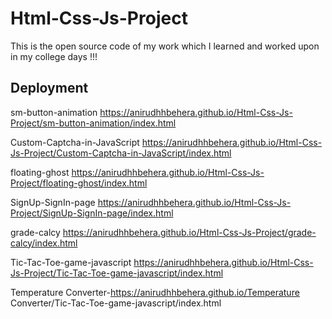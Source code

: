 # Html-Css-Js-Project
This is the open source code of my work which I learned and worked upon in my college days !!!

## Deployment
sm-button-animation https://anirudhhbehera.github.io/Html-Css-Js-Project/sm-button-animation/index.html

Custom-Captcha-in-JavaScript https://anirudhhbehera.github.io/Html-Css-Js-Project/Custom-Captcha-in-JavaScript/index.html

floating-ghost	https://anirudhhbehera.github.io/Html-Css-Js-Project/floating-ghost/index.html

SignUp-SignIn-page	https://anirudhhbehera.github.io/Html-Css-Js-Project/SignUp-SignIn-page/index.html

grade-calcy	https://anirudhhbehera.github.io/Html-Css-Js-Project/grade-calcy/index.html

Tic-Tac-Toe-game-javascript	https://anirudhhbehera.github.io/Html-Css-Js-Project/Tic-Tac-Toe-game-javascript/index.html

Temperature Converter-https://anirudhhbehera.github.io/Temperature Converter/Tic-Tac-Toe-game-javascript/index.html

